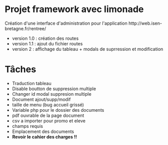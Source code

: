 <h1>Projet framework avec limonade</h1>
Création d'une interface d'administration pour l'application http://web.isen-bretagne.fr/rentree/
<br/>
<ul>
	<li>version 1.0 : création des routes</li>
	<li>version 1.1 : ajout du fichier routes</li>
	<li>version 2 : affichage du tableau + modals de suprression et modification</li>
</ul>
<h1>Tâches</h1>

<ul>
	<li>Traduction tableau</li>
	<li>Disable boutton de suppression multiple</li>
	<li>Changer id modal suppresion multiple</li>
	<li>Document ajout/supp/modif</li>
	<li>taille de menu (bug accueil grissé)</li>
	<li>Variable php pour le dossier des documents</li>
	<li>pdf ouvrable de la page document</li>
	<li>csv a importer pour promo et eleve</li>
	<li>champs requis</li>
	<li>Emplacement des documents</li>
	<li><strong>Revoir le cahier des charges !!</strong></li>
</ul>
